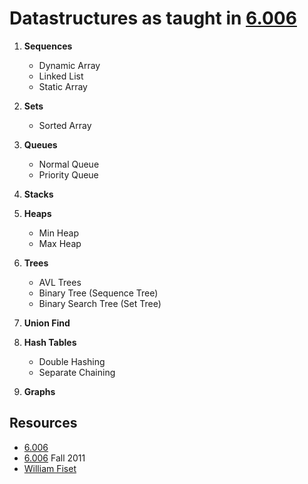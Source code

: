 # Datastructures as taught in [6.006](https://www.youtube.com/playlist?list=PLUl4u3cNGP63EdVPNLG3ToM6LaEUuStEY)

1. **Sequences**
   - Dynamic Array
   - Linked List
   - Static Array

2. **Sets**
   - Sorted Array

3. **Queues**
   - Normal Queue
   - Priority Queue

4. **Stacks**

5. **Heaps**
   - Min Heap
   - Max Heap

6. **Trees**
   - AVL Trees
   - Binary Tree (Sequence Tree)
   - Binary Search Tree (Set Tree)

7. **Union Find**
8. **Hash Tables**
   - Double Hashing
   - Separate Chaining

9. **Graphs**

## Resources
- [6.006](https://www.youtube.com/playlist?list=PLUl4u3cNGP63EdVPNLG3ToM6LaEUuStEY)
- [6.006](https://www.youtube.com/playlist?list=PLUl4u3cNGP61Oq3tWYp6V_F-5jb5L2iHb) Fall 2011
- [William Fiset](https://www.youtube.com/playlist?list=PLDV1Zeh2NRsB6SWUrDFW2RmDotAfPbeHu)
